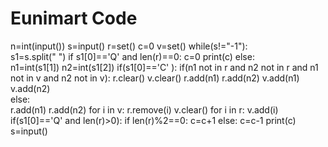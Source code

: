 # Eunimart Code
n=int(input())
s=input()
r=set()
c=0
v=set()
while(s!="-1"):   
    s1=s.split(" ")
    if s1[0]=='Q' and len(r)==0:
        c=0
        print(c)
    else:        
        n1=int(s1[1])
        n2=int(s1[2])
        if(s1[0]=='C' ):
            if(n1 not in r and n2 not in r and n1 not in v and n2 not in v):
                r.clear()
                v.clear()
                r.add(n1)
                r.add(n2)
                v.add(n1)
                v.add(n2)               
            else:                
                r.add(n1)
                r.add(n2)
                for i in v:
                    r.remove(i)
                v.clear()
                for i in r:
                    v.add(i)
        if(s1[0]=='Q' and len(r)>0):
            if len(r)%2==0:
                c=c+1
            else:
                c=c-1
            print(c)    
    s=input()  
